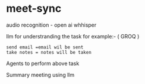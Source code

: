 # meet-sync



audio recognition - open ai whhisper


llm for understranding the task for example:-   ( GROQ )
	
	send email =email wil be sent
	take notes = notes will be taken

Agents to perform above task

Summary meeting using llm
